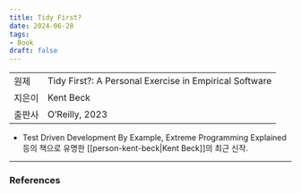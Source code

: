 ```yaml
---
title: Tidy First?
date: 2024-06-28
tags:
- Book
draft: false
---
```



| | |
| --- | --- |
| 원제 | Tidy First?: A Personal Exercise in Empirical Software |
| 지은이 | Kent Beck |
| 출판사 | O’Reilly, 2023 |

- Test Driven Development By Example, Extreme Programming Explained 등의 책으로 유명한 [[person-kent-beck|Kent Beck]]의 최근 신작.


---
### References
